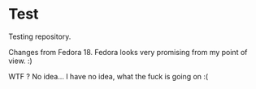 Test
====

Testing repository.

Changes from Fedora 18. Fedora looks very promising from my point of view. :)

WTF ?
No idea...
I have no idea, what the fuck is going on :(

